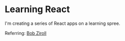# Learning React

I'm creating a series of React apps on a learning spree.

Referring: [Bob Ziroll](https://www.youtube.com/watch?v=bMknfKXIFA8)
